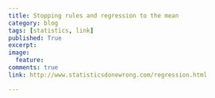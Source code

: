 ```yaml
---
title: Stopping rules and regression to the mean
category: blog
tags: [statistics, link]
published: True
excerpt: 
image: 
  feature:
comments: true
link: http://www.statisticsdonewrong.com/regression.html

---
```


